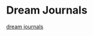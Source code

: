 # Dream Journals

[dream journals](Dream%20Journals%2075f1fff9b82646749d1dce8ea5ded0e2/dream%20journals%20c1a407fe5ddc4ef39cc2fbae3f14ad18.csv)